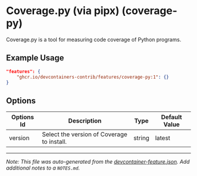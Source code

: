 
# Coverage.py (via pipx) (coverage-py)

Coverage.py is a tool for measuring code coverage of Python programs.

## Example Usage

```json
"features": {
    "ghcr.io/devcontainers-contrib/features/coverage-py:1": {}
}
```

## Options

| Options Id | Description | Type | Default Value |
|-----|-----|-----|-----|
| version | Select the version of Coverage to install. | string | latest |



---

_Note: This file was auto-generated from the [devcontainer-feature.json](https://github.com/devcontainers-contrib/features/blob/main/src/coverage-py/devcontainer-feature.json).  Add additional notes to a `NOTES.md`._
